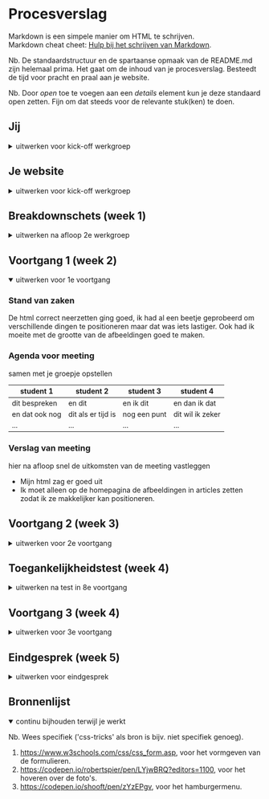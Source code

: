 # Procesverslag
Markdown is een simpele manier om HTML te schrijven.  
Markdown cheat cheet: [Hulp bij het schrijven van Markdown](https://github.com/adam-p/markdown-here/wiki/Markdown-Cheatsheet).

Nb. De standaardstructuur en de spartaanse opmaak van de README.md zijn helemaal prima. Het gaat om de inhoud van je procesverslag. Besteedt de tijd voor pracht en praal aan je website.

Nb. Door *open* toe te voegen aan een *details* element kun je deze standaard open zetten. Fijn om dat steeds voor de relevante stuk(ken) te doen.





## Jij

<details>
<summary>uitwerken voor kick-off werkgroep</summary>

### Auteur:
Mila Smit

#### Je startniveau:
blauw

#### Je focus:
responsive
 
</details>





## Je website

<details>
<summary>uitwerken voor kick-off werkgroep</summary>

### Je opdracht:
Pleasing.com

#### Screenshot(s) van de eerste pagina (small screen): 
Hoofdpagina  
<img src="./images/hoofdpaginapleasing.jpg" width="375px" alt="omschrijving van de pagina">

#### Screenshot(s) van de tweede pagina (small screen):
Detailpagina van The Pleasing Pen 
<img src="./images/detailpagina-pleasingpen.jpg" width="375px" alt="omschrijving van de pagina">
 
</details>



## Breakdownschets (week 1)

<details>
<summary>uitwerken na afloop 2e werkgroep</summary>

### de hele pagina: 
<img src="images/breakdownschetshoofdpagina.png" width="375px" alt="breakdown van de hoofdpagina">

### de tweede pagina: 
<img src="images/breakdownschetspleasingpen.png" width="375px" alt="breakdown van de detailpagina">

### een dynamisch deel: 
<img src="images/menubreakdown.png" width="375px" alt="breakdown van een dynamisch deel">

</details>





## Voortgang 1 (week 2)

<details open>
<summary>uitwerken voor 1e voortgang</summary>

### Stand van zaken
De html correct neerzetten ging goed, ik had al een beetje geprobeerd om verschillende dingen te positioneren maar dat was iets lastiger. Ook had ik moeite met de grootte van de afbeeldingen goed te maken. 

### Agenda voor meeting
samen met je groepje opstellen

| student 1      | student 2          | student 3    | student 4        |
| ---            | ---                | ---          | ---              |
| dit bespreken  | en dit             | en ik dit    | en dan ik dat    |
| en dat ook nog | dit als er tijd is | nog een punt | dit wil ik zeker |
| ...            | ...                | ...          | ...              |


### Verslag van meeting
hier na afloop snel de uitkomsten van de meeting vastleggen

- Mijn html zag er goed uit
- Ik moet alleen op de homepagina de afbeeldingen in articles zetten zodat ik ze makkelijker kan positioneren.



</details>





## Voortgang 2 (week 3)

<details>
<summary>uitwerken voor 2e voortgang</summary>

### Stand van zaken
De foto's in een grid zetten was vrij makkelijk, en het ging ook goed om een hamburgermenu te maken. Ik heb daarvoor de opdracht gevolgd die op dlo staat. Ik heb wel een beetje moeite met de groottes van de afbeeldingen, want iconen wil ik kleiner hebben dan andere afbeeldingen. Het is ook nogal lastig om de afbeeldingen te veranderen als er gehoverd wordt.

<img src="images/hoverenoverhomepagina" width="375px" alt="de homepagina als je er overheen hovert">


### Agenda voor meeting
samen met je groepje opstellen

| Mila           | student 2          | student 3    | student 4        |
| ---            | ---                | ---          | ---              |
| Ik heb mijn    |
|section een grid|
|gegeven maar dan|
|ziet dat er ook |
|zo uit op mijn  |
|tweede pagina.  | ...                | ...          | ...              |
|<img src="images/fotovan2epagina" width="375px" alt="de tweede pagina door het grid op de homepagina">
|Moet ik van de buttons een linkje maken of niet?
|Alles hovered in een keer, hoe verander ik dat?
<img src="images/codehoveren" width="375px" alt="de code waardoor alles in een keer hovert">

### Verslag van meeting
hier na afloop snel de uitkomsten van de meeting vastleggen

- de sections kan ik een class geven zodat ik ze apart kan stylen
- ik had gebruik gemaakt van divs om classes te geven aan de normale state en de hover state op de homepagina, maar ik kan daar beter ul gebruiken.
- de header zou ik ook in een ul kunnen zetten, dat ziet er netter uit. 
- Rowin heeft mij geholpen om de articles niet allemaal tegelijk te veranderen. Nu verandert alleen het stukje waar je overheen hovert
<img src="images/codemetdivs" width="375px" alt="divs in plaats van ul">
</details>





## Toegankelijkheidstest (week 4)

<details>
<summary>uitwerken na test in 8e voortgang</summary>

### Bevindingen
Lijst met je bevindingen die in de test naar voren kwamen:

VoiceOver:
- De VoiceOver las de website goed door, ook in de goede volgorde. Alleen de ingeklapte stukjes tekst niet (wat logisch is denk ik, want dan moet je erop klikken)

Toetsenbord:
- De navigatie kan niet geopend worden met het toetsenbord
- Als de navigatie wel geopend wordt, dan werkt de focus state wel voor de linkjes, maar het valt niet heel erg op.
- Als je hovert over de plaatjes zie je wel de focus state
- De navigatie in de footer wordt overgeslagen

Brillen:
- Met de bril 'Diabetic Eye Disease' kun je de website wel goed lezen, maar met de bril 'Blur/Glare' was de normale tekst te klein, en je kon de witte tekst op de grijze achtergrond niet goed lezen.

### Navigatie openen met toetsenbord
Als je met de tab door de website heen gaat, kun je niet op de menu knop drukken.

Ik denk dat het opgelost kan worden door een a te maken van de img, want het is nu alleen een img.
<img src="images/fotomenu_img" width="375px" alt="een foto van het menu element">

#### Focus state niet opvallend 
De focus state in de navigatie is nu niet heel opvallend.

Dit kan opgelost worden door het opvallender te maken met css.

<img src="images/fotofocusstate" width="375px" alt="de focus state in de navigatie">


#### Navigatie footer 
De navigatie in de footer wordt overgeslagen, en dat komt omdat het eigenlijk geen navigatie is, ik heb er gewoon een lijst van gemaakt, maar als ik er linkjes aan toevoeg, doet hij het waarschijnlijk wel.

<img src="images/fotonavigatiefooter" width="375px" alt="de code voor de navigatie in de footer">


#### Tekst niet goed leesbaar 
Met een van de brillen op, kon je de tekst op de site niet goed lezen, op een telefoon zou de tekst wel groot genoeg zijn waarschijnlijk, maar voor op een desktop moet het wel groter. Ook was het kleurcontrast niet groot genoeg tussen wit en lichtgrijs (logisch).

Dit kan opgelost worden door het lettertype groter te maken, en de kleuren aan te passen waardoor het wel leesbaar wordt.

</details>





## Voortgang 3 (week 4)

<details>
<summary>uitwerken voor 3e voortgang</summary>

### Stand van zaken
Ik had zelf best wel moeite om de hoverstate goed vorm te geven op de homepagina, dus ik heb aan Robert gevraagd of hij mij daarmee kon helpen, en toen is het gelukt. Ook had ik onder sommige afbeeldingen nog een kleine zwarte balk, die er niet moet zijn, en dat heb ik weggehaald.
<img src="images/fotocodezwartebalkjes" width="375px" alt="de code waardoor de zwarte balkjes verdwijnen">
Daarnaast heb ik op de pleasing pen pagina een afbeelding die bovenaan staat als het een klein scherm is, maar als het scherm groter wordt, komt hij links bij de andere afbeeldingen te staan, en ik wist niet hoe ik dat voor elkaar moest krijgen, dus ik heb hulp gevraagd aan Rowin, en nu heb ik de afbeelding er twee keer in staan, en op een klein scherm is de ene niet zichtbaar, en op een groot scherm is de ander niet zichtbaar. 
<img src="images/fotocodetweeafbeeldingen" width="375px" alt="de code voor de twee afbeeldingen">
Verder heb ik de laatste vormgevingsdingen gedaan aan de website, vooral op de pleasingpagina, zoals witte balkjes tussen de details plaatsen, en de verschillende states vormgeven. Daar moet ik wel nog wat extra aandacht aan besteden.


### Agenda voor meeting
samen met je groepje opstellen

| Mila             | student 2          | student 3    | student 4        |
| ---              | ---                | ---          | ---              |
| Ik heb eigenlijk | en dit             | en ik dit    | en dan ik dat    |
| geen vragen..    | dit als er tijd is | nog een punt | dit wil ik zeker |
|                  | ...                | ...          | ...              |


### Verslag van meeting
hier na afloop snel de uitkomsten van de meeting vastleggen

- punt 1
- punt 2
- nog een punt
- ...

</details>





## Eindgesprek (week 5)

<details>
<summary>uitwerken voor eindgesprek</summary>

### Stand van zaken
hier dit ging goed & dit was lastig (neem ook screenshots op van delen van je website en code)

### Screenshot(s)

hier screenshot(s) van je eindresultaat

</details>





## Bronnenlijst

<details open>
<summary>continu bijhouden terwijl je werkt</summary>

Nb. Wees specifiek ('css-tricks' als bron is bijv. niet specifiek genoeg).

1. https://www.w3schools.com/css/css_form.asp, voor het vormgeven van de formulieren.
2. https://codepen.io/robertspier/pen/LYjwBRQ?editors=1100, voor het hoveren over de foto's.
3. https://codepen.io/shooft/pen/zYzEPgv, voor het hamburgermenu.

</details>